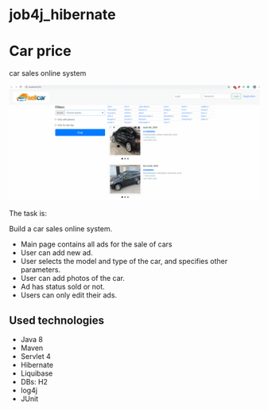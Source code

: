 # job4j_hibernate

# Car price
car sales online system

![hall](https://github.com/a11exe/job4j_hibernate/blob/task_176164/carprice.gif)

The task is:

Build a car sales online system.

 * Main page contains all ads for the sale of cars
 * User can add new ad.
 * User selects the model and type of the car, and specifies other parameters.
 * User can add photos of the car.
 * Ad has status sold or not.
 * Users can only edit their ads.
    
## Used technologies

+ Java 8
+ Maven
+ Servlet 4
+ Hibernate
+ Liquibase
+ DBs: H2
+ log4j
+ JUnit


